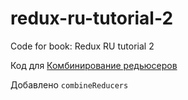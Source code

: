 # redux-ru-tutorial-2
Code for book:
Redux RU tutorial 2

Код для [Комбинирование редьюсеров](http://sp.carkva-gazeta.by/redux-ru-tutorial-2/combinereducers.html)

Добавлено ```combineReducers```
